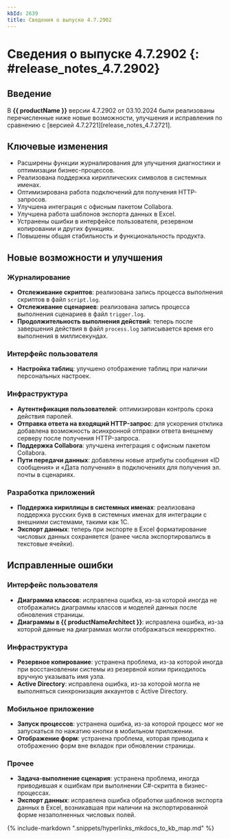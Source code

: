 ```yaml
---
kbId: 2639
title: Сведения о выпуске 4.7.2902
---
```


# Сведения о выпуске 4.7.2902 {: #release_notes_4.7.2902}

## Введение

В **{{ productName }}** версии 4.7.2902 от 03.10.2024 были реализованы перечисленные ниже новые возможности, улучшения и исправления по сравнению с [версией 4.7.2721][release_notes_4.7.2721].

## Ключевые изменения

- Расширены функции журналирования для улучшения диагностики и оптимизации бизнес-процессов.
- Реализована поддержка кириллических символов в системных именах.
- Оптимизирована работа подключений для получения HTTP-запросов.
- Улучшена интеграция с офисным пакетом Collabora.
- Улучшена работа шаблонов экспорта данных в Excel.
- Устранены ошибки в интерфейсе пользователя, резервном копировании и других функциях.
- Повышены общая стабильность и функциональность продукта.

## Новые возможности и улучшения

### Журналирование

- **Отслеживание скриптов**: реализована запись процесса выполнения скриптов в файл `script.log`.
- **Отслеживание сценариев**: реализована запись процесса выполнения сценариев в файл `trigger.log`.
- **Продолжительность выполнения действий**: теперь после завершения действия в файл `process.log` записывается время его выполнения в миллисекундах.

### Интерфейс пользователя

- **Настройка таблиц**: улучшено отображение таблиц при наличии персональных настроек.

### Инфраструктура

- **Аутентификация пользователей**: оптимизирован контроль срока действия паролей.
- **Отправка ответа на входящий HTTP-запрос**: для ускорения отклика добавлена возможность асинхронной отправки ответа внешнему серверу после получения HTTP-запроса.
- **Поддержка Collabora**: улучшена интеграция с офисным пакетом Collabora.
- **Пути передачи данных**:  добавлены новые атрибуты сообщения «ID сообщения» и «Дата получения» в подключениях для получения эл. почты в сценариях.

### Разработка приложений

- **Поддержка кириллицы в системных именах**: реализована поддержка русских букв в системных именах для интеграции с внешними системами, такими как 1С.
- **Экспорт данных**: теперь при экспорте в Excel форматирование числовых данных сохраняется (ранее числа экспортировались в текстовые ячейки).

## Исправленные ошибки

### Интерфейс пользователя

- **Диаграмма классов**:  исправлена ошибка, из-за которой иногда не отображались диаграммы классов и моделей данных после обновления страницы.
- **Диаграммы в {{ productNameArchitect }}**: исправлена ошибка, из-за которой данные на диаграммах могли отображаться некорректно.

### Инфраструктура

- **Резервное копирование**: устранена проблема, из-за которой иногда при восстановлении системы из резервной копии приходилось вручную указывать имя узла.
- **Active Directory**: исправлена ошибка, из-за которой могла не выполняться синхронизация аккаунтов с Active Directory.

### Мобильное приложение

- **Запуск процессов**: устранена ошибка, из-за которой процесс мог не запускаться по нажатию кнопки в мобильном приложении.
- **Отображение форм**: устранена проблема, которая приводила к отображению форм вне вкладок при обновлении страницы.

### Прочее

- **Задача-выполнение сценария**: устранена проблема, иногда приводившая к ошибкам при выполнении C#-скрипта в бизнес-процессах.
- **Экспорт данных**: исправлена ошибка обработки шаблонов экспорта данных в Excel, возникавшая при наличии на экспортированной форме незаполненных числовых полей.

{%
include-markdown ".snippets/hyperlinks_mkdocs_to_kb_map.md"
%}
